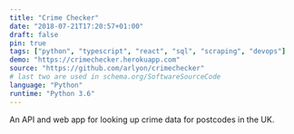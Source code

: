 ```yaml
---
title: "Crime Checker"
date: "2018-07-21T17:20:57+01:00"
draft: false
pin: true
tags: ["python", "typescript", "react", "sql", "scraping", "devops"]
demo: "https://crimechecker.herokuapp.com"
source: "https://github.com/arlyon/crimechecker"
# last two are used in schema.org/SoftwareSourceCode
language: "Python"
runtime: "Python 3.6"
---
```


An API and web app for looking up crime data for postcodes in the UK.